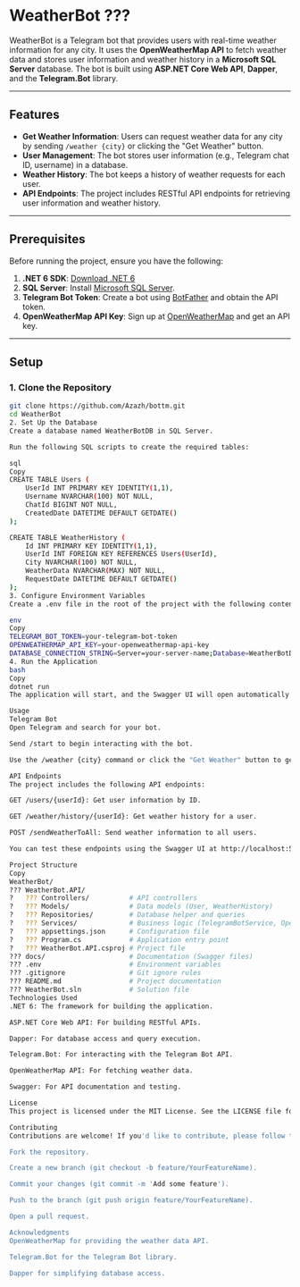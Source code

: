 
# WeatherBot ???

WeatherBot is a Telegram bot that provides users with real-time weather information for any city. It uses the **OpenWeatherMap API** to fetch weather data and stores user information and weather history in a **Microsoft SQL Server** database. The bot is built using **ASP.NET Core Web API**, **Dapper**, and the **Telegram.Bot** library.

---

## Features

- **Get Weather Information**: Users can request weather data for any city by sending `/weather {city}` or clicking the "Get Weather" button.
- **User Management**: The bot stores user information (e.g., Telegram chat ID, username) in a database.
- **Weather History**: The bot keeps a history of weather requests for each user.
- **API Endpoints**: The project includes RESTful API endpoints for retrieving user information and weather history.

---

## Prerequisites

Before running the project, ensure you have the following:

1. **.NET 6 SDK**: [Download .NET 6](https://dotnet.microsoft.com/download/dotnet/6.0)
2. **SQL Server**: Install [Microsoft SQL Server](https://www.microsoft.com/en-us/sql-server/sql-server-downloads).
3. **Telegram Bot Token**: Create a bot using [BotFather](https://core.telegram.org/bots#botfather) and obtain the API token.
4. **OpenWeatherMap API Key**: Sign up at [OpenWeatherMap](https://openweathermap.org/api) and get an API key.

---

## Setup

### 1. Clone the Repository

```bash
git clone https://github.com/Azazh/bottm.git
cd WeatherBot
2. Set Up the Database
Create a database named WeatherBotDB in SQL Server.

Run the following SQL scripts to create the required tables:

sql
Copy
CREATE TABLE Users (
    UserId INT PRIMARY KEY IDENTITY(1,1),
    Username NVARCHAR(100) NOT NULL,
    ChatId BIGINT NOT NULL,
    CreatedDate DATETIME DEFAULT GETDATE()
);

CREATE TABLE WeatherHistory (
    Id INT PRIMARY KEY IDENTITY(1,1),
    UserId INT FOREIGN KEY REFERENCES Users(UserId),
    City NVARCHAR(100) NOT NULL,
    WeatherData NVARCHAR(MAX) NOT NULL,
    RequestDate DATETIME DEFAULT GETDATE()
);
3. Configure Environment Variables
Create a .env file in the root of the project with the following content:

env
Copy
TELEGRAM_BOT_TOKEN=your-telegram-bot-token
OPENWEATHERMAP_API_KEY=your-openweathermap-api-key
DATABASE_CONNECTION_STRING=Server=your-server-name;Database=WeatherBotDB;Trusted_Connection=True;
4. Run the Application
bash
Copy
dotnet run
The application will start, and the Swagger UI will open automatically in your browser at http://localhost:5000/swagger.

Usage
Telegram Bot
Open Telegram and search for your bot.

Send /start to begin interacting with the bot.

Use the /weather {city} command or click the "Get Weather" button to get weather information for a specific city.

API Endpoints
The project includes the following API endpoints:

GET /users/{userId}: Get user information by ID.

GET /weather/history/{userId}: Get weather history for a user.

POST /sendWeatherToAll: Send weather information to all users.

You can test these endpoints using the Swagger UI at http://localhost:5000/swagger.

Project Structure
Copy
WeatherBot/
??? WeatherBot.API/
?   ??? Controllers/          # API controllers
?   ??? Models/               # Data models (User, WeatherHistory)
?   ??? Repositories/         # Database helper and queries
?   ??? Services/             # Business logic (TelegramBotService, OpenWeatherMapService)
?   ??? appsettings.json      # Configuration file
?   ??? Program.cs            # Application entry point
?   ??? WeatherBot.API.csproj # Project file
??? docs/                     # Documentation (Swagger files)
??? .env                      # Environment variables
??? .gitignore                # Git ignore rules
??? README.md                 # Project documentation
??? WeatherBot.sln            # Solution file
Technologies Used
.NET 6: The framework for building the application.

ASP.NET Core Web API: For building RESTful APIs.

Dapper: For database access and query execution.

Telegram.Bot: For interacting with the Telegram Bot API.

OpenWeatherMap API: For fetching weather data.

Swagger: For API documentation and testing.

License
This project is licensed under the MIT License. See the LICENSE file for details.

Contributing
Contributions are welcome! If you'd like to contribute, please follow these steps:

Fork the repository.

Create a new branch (git checkout -b feature/YourFeatureName).

Commit your changes (git commit -m 'Add some feature').

Push to the branch (git push origin feature/YourFeatureName).

Open a pull request.

Acknowledgments
OpenWeatherMap for providing the weather data API.

Telegram.Bot for the Telegram Bot library.

Dapper for simplifying database access.






